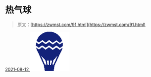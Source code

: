 <!--yml
category: 未分类
date: 0001-01-01 00:00:00
--->

# 热气球

> 原文：[https://zwmst.com/91.html](https://zwmst.com/91.html)

   [ <time datetime="2021-08-12T08:59:31+08:00"> 2021-08-12 </time> ](https://zwmst.com/%e7%83%ad%e6%b0%94%e7%90%83)  [![](img/015c193c554cf366b19d4ee5dd24b6e0.png)](https://zwmst.com/wp-content/uploads/2021/08/1628729971-1e1fdbd55924744.png)